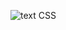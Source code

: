 ![text CSS](https://github.com/Purvesh0810/text.github.io/assets/144791443/f5c54890-30cc-4888-83ef-06427e5a7442)
